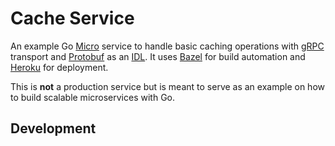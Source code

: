 # Cache Service

An example Go [Micro][0] service to handle basic caching operations with
[gRPC][1] transport and [Protobuf][2] as an [IDL][3]. It uses [Bazel][4]
for build automation and [Heroku][5] for deployment.

This is **not** a production service but is meant to serve as an example
on how to build scalable microservices with Go.

## Development

[0]: https://github.com/micro/go-micro
[1]: https://micro.mu/docs/go-grpc.html
[2]: https://developers.google.com/protocol-buffers/docs/proto3
[3]: https://en.wikipedia.org/wiki/IDL_(programming_language)
[4]: https://bazel.build
[5]: https://devcenter.heroku.com/articles/getting-started-with-go
